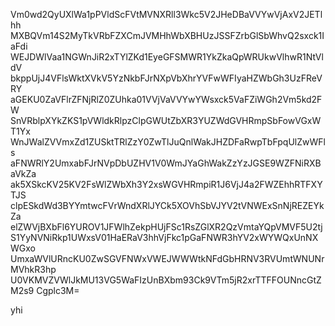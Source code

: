 Vm0wd2QyUXlWa1pPVldScFVtMVNXRll3Wkc5V2JHeDBaVVYwVjAxV2JETlhh
MXBQVm14S2MyTkVRbFZXCmJVMHhWbXBHUzJSSFZrbGlSbWhvQ2sxck1IaFdi
WEJDWlVaa1NGWnJiR2xTYlZKd1EyeGFSMWR1YkZkaQpWRUkwVlhwR1NtVldV
bkppUjJ4VFlsWktXVkV5YzNkbFJrNXpVbXhrYVFwWFIyaHZWbGh3UzFReVRY
aGEKU0ZaVFlrZFNjRlZ0ZUhka01VVjVaVVYwYWsxck5VaFZiWGh2Vm5kd2FW
SnVRblpXYkZKS1pVWldkRlpzClpGWUtZbXR3YUZWdGVHRmpSbFowVGxWT1Yx
WnJWalZVVmxZd1ZUSktTRlZzY0ZwTlJuQnlWakJHZDFaRwpTbFpqUlZwWFls
aFNWRlY2UmxabFJrNVpDbUZHV1V0WmJYaGhWakZzYzJGSE9WZFNiRXBaVkZa
ak5XSkcKV25KV2FsWlZWbXh3Y2xsWGVHRmpiR1J6VjJ4a2FWZEhhRTFXYTJS
clpESkdWd3BYYmtwcFVrWndXRlJYCk5XOVhSbVJYV2tVNWExSnNjREZEYkZa
elZWVjBXbFl6YUROV1JFWlhZekpHUjFSc1RsZGlXR2QzVmtaYQpVMVF5U2tj
S1YyNVNiRkp1UWxsV01HaERaV3hhVjFkc1pGaFNWR3hYV2xWYWQxUnNXWGxo
UmxaWVlURncKU0ZwSGVFNWxVWEJWWWtkNFdGbHRNV3RVUmtWNUNrMVhkR3hp
U0VKMVZVWlJkMU13VG5WaFIzUnBXbm93Ck9VTm5jR2xrTTFFOUNncGtZM2s9
Cgplc3M=

yhi